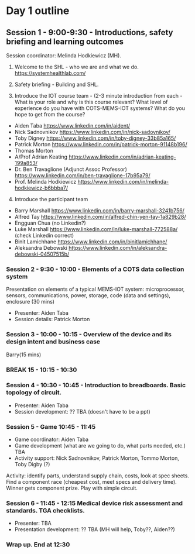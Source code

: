 # Day 1 outline

## Session 1 - 9:00-9:30 - Introductions, safety briefing and learning outcomes

Session coordinator: Melinda Hodkiewicz (MH).

1. Welcome to the SHL - who we are and what we do. https://systemhealthlab.com/

2. Safety briefing - Building and SHL.

3. Introduce the IOT course team - (2-3 minute introduction from each - What is your role and why is this course relevant? What level of experience do you have with COTS-MEMS-IOT systems? What do you hope to get from the course?

* Aiden Taba https://www.linkedin.com/in/aident/
* Nick Sadnovnikov https://www.linkedin.com/in/nick-sadovnikov/
* Toby Digney https://www.linkedin.com/in/toby-digney-33b85a165/
* Patrick Morton https://www.linkedin.com/in/patrick-morton-91148b196/
* Thomas Morton
* A/Prof Adrian Keating https://www.linkedin.com/in/adrian-keating-199a853/
* Dr. Ben Travaglione (Adjunct Assoc Professor) https://www.linkedin.com/in/ben-travaglione-17b95a79/
* Prof. Melinda Hodkiewicz https://www.linkedin.com/in/melinda-hodkiewicz-b6bbba7/

4. Introduce the participant team

* Barry Marshall https://www.linkedin.com/in/barry-marshall-3241b756/
* Alfred Tay https://www.linkedin.com/in/alfred-chin-yen-tay-1a829b28/
* Engguan Chua (no Linkedin?)
* Luke Marshall https://www.linkedin.com/in/luke-marshall-772588a/ (check Linkedin correct)
* Binit Lamichhane https://www.linkedin.com/in/binitlamichhane/
* Aleksandra Debowski https://www.linkedin.com/in/aleksandra-debowski-04507515b/

### Session 2 - 9:30 - 10:00 - Elements of a COTS data collection system

Presentation on elements of a typical MEMS-IOT system: microprocessor, sensors, communications, power, storage, code (data and settings), enclosure (30 mins)
 
* Presenter: Aiden Taba
* Session details: Patrick Morton

### Session 3 - 10:00 - 10:15 - Overview of the device and its design intent and business case 

Barry(15 mins)

### BREAK 15 - 10:15 - 10:30

### Session 4 - 10:30 - 10:45 - Introduction to breadboards. Basic topology of circuit. 

* Presenter: Aiden Taba
* Session development: ?? TBA (doesn't have to be a ppt)

### Session 5 - Game 10:45 - 11:45

* Game coordinator: Aiden Taba
* Game development (what are we going to do, what parts needed, etc.) TBA
* Activity support: Nick Sadnovnikov, Patrick Morton, Tommo Morton, Toby Digby (?)

Activity: identify parts, understand supply chain, costs, look at spec sheets. Find a component race (cheapest cost, meet specs and delivery time). Winner gets component prize. Play with simple circuit.

### Session 6 - 11:45 - 12:15 Medical device risk assessment and standards. TGA checklists.

* Presenter: TBA
* Presentation development: ?? TBA (MH will help, Toby??, Aiden??)

### Wrap up. End at 12:30



